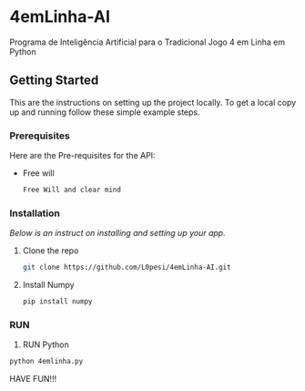 # 4emLinha-AI
Programa de Inteligência Artificial para o Tradicional Jogo 4 em Linha em Python

<!-- GETTING STARTED -->
## Getting Started

This are the instructions on setting up the project locally.
To get a local copy up and running follow these simple example steps.

### Prerequisites

Here are the Pre-requisites for the API:
* Free will
  ```sh
  Free Will and clear mind
  ```

### Installation

_Below is an instruct on installing and setting up your app._

1. Clone the repo
   ```sh
   git clone https://github.com/L0pesi/4emLinha-AI.git
   ```
2. Install Numpy
   ```sh
   pip install numpy
   ```
   
  ### RUN
  1. RUN Python
   ```sh
   python 4emlinha.py
   ```
   
   
   
   
   HAVE FUN!!!
